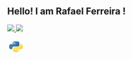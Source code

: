 ## Hello! I am Rafael Ferreira !

 <div>
  <a href="https://github.com/rafaelsousaferreira">
  <img height="180em" src="https://github-readme-stats.vercel.app/api?username=rafaelsousaferreira&show_icons=true&theme=dark&include_all_commits=true&count_private=true"/>
  <img height="180em" src="https://github-readme-stats.vercel.app/api/top-langs/?username=rafaelsousaferreira&layout=compact&langs_count=7&theme=dark"/>
</div>
<div style="display: inline_block"><br>
  <img align="center" alt="RafaelFerreira-Python" height="30" width="40" src="https://raw.githubusercontent.com/devicons/devicon/master/icons/python/python-original.svg">
</div>  
